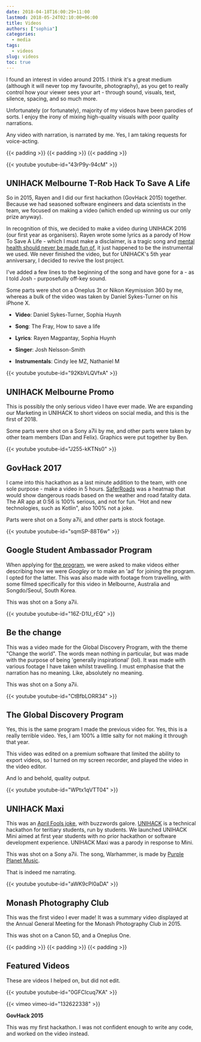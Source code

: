 ```yaml
---
date: 2018-04-18T16:00:29+11:00
lastmod: 2018-05-24T02:10:00+06:00
title: Videos
authors: ["sophia"]
categories:
  - media
tags:
  - videos
slug: videos
toc: true
---
```


I found an interest in video around 2015. I think it's a great medium (although it will never top my favourite, photography), as you get to really control how your viewer sees your art - through sound, visuals, text, silence, spacing, and so much more.

Unfortunately (or fortunately), majority of my videos have been parodies of sorts. I enjoy the irony of mixing high-quality visuals with poor quality narrations. 

Any video with narration, is narrated by me. Yes, I am taking requests for voice-acting.

{{< padding >}}
{{< padding >}}
{{< padding >}}

{{< youtube youtube-id="43rP9y-94cM" >}}

**UNIHACK Melbourne T-Rob Hack To Save A Life**
----

So in 2015, Rayen and I did our first hackathon (GovHack 2015) together. Because we had seasoned software engineers and data scientists in the team, we focused on making a video (which ended up winning us our only prize anyway). 

In recognition of this, we decided to make a video during UNIHACK 2016 (our first year as organisers). Rayen wrote some lyrics as a parody of How To Save A Life - which I must make a disclaimer, is a tragic song and [mental health should never be made fun of](https://www.healthdirect.gov.au/mental-health-helplines), it just happened to be the instrumental we used. We never finished the video, but for UNIHACK's 5th year anniversary, I decided to revive the lost project. 

I've added a few lines to the beginning of the song and have gone for a - as I told Josh - purposefully off-key sound.

Some parts were shot on a Oneplus 3t or Nikon Keymission 360 by me, whereas a bulk of the video was taken by Daniel Sykes-Turner on his iPhone X.

- **Video**: Daniel Sykes-Turner, Sophia Huynh
- **Song**: The Fray, How to save a life
- **Lyrics**: Rayen Magpantay, Sophia Huynh
- **Singer**: Josh Nelsson-Smith

- **Instrumentals**: Cindy lee MZ, Nathaniel M


{{< youtube youtube-id="92KbVLQVfxA" >}}

**UNIHACK Melbourne Promo**
----

This is possibly the only serious video I have ever made. We are expanding our Marketing in UNIHACK to short videos on social media, and this is the first of 2018.

Some parts were shot on a Sony a7ii by me, and other parts were taken by other team members (Dan and Felix).
Graphics were put together by Ben.

{{< youtube youtube-id="J255-kKTNs0" >}}

**GovHack 2017**
----

I came into this hackathon as a last minute addition to the team, with one sole purpose - make a video in 5 hours. [SaferRoads](https://github.com/ShawTech) was a heatmap that would show dangerous roads based on the weather and road fatality data. The AR app at 0:56 is 100% serious, and not for fun. "Hot and new technologies, such as Kotlin", also 100% not a joke.

Parts were shot on a Sony a7ii, and other parts is stock footage.

{{< youtube youtube-id="sqmSP-88T6w" >}}

**Google Student Ambassador Program**
----

When applying for [the program](https://www.facebook.com/googlemonash/), we were asked to make videos either describing how we were *Googley* or to make an 'ad' for joining the program. I opted for the latter. This was also made with footage from travelling, with some filmed specifically for this video in Melbourne, Australia and Songdo/Seoul, South Korea.

This was shot on a Sony a7ii.

{{< youtube youtube-id="16Z-D1U_rEQ" >}}

**Be the change** 
----

This was a video made for the Global Discovery Program, with the theme "Change the world". The words mean nothing in particular, but was made with the purpose of being 'generally inspirational' (lol). It was made with various footage I have taken whilst travelling. I must emphasise that the narration has no meaning. Like, absolutely no meaning.

This was shot on a Sony a7ii.


{{< youtube youtube-id="CtBfbLORR34" >}}

**The Global Discovery Program**
----

Yes, this is the same program I made the previous video for. Yes, this is a really terrible video. Yes, I am 100% a little salty for not making it through that year. 

This video was edited on a premium software that limited the ability to export videos, so I turned on my screen recorder, and played the video in the video editor. 

And lo and behold, quality output.

{{< youtube youtube-id="WPtx1qVTT04" >}}

**UNIHACK Maxi**
----

This was an [April Fools joke](https://www.facebook.com/unihackmelb/videos/1034707806576208/), with buzzwords galore. [UNIHACK](unihack.net) is a technical hackathon for teritiary students, run by students. We launched UNIHACK Mini aimed at first year students with no prior hackathon or software development experience. UNIHACK Maxi was a parody in response to Mini.

This was shot on a Sony a7ii. The song, Warhammer, is made by [Purple Planet Music](http://www.purple-planet.com).

That is indeed me narrating.

{{< youtube youtube-id="aWK9cPI0aDA" >}}


**Monash Photography Club**
----
This was the first video I ever made! It was a summary video displayed at the Annual General Meeting for the Monash Photography Club in 2015.

This was shot on a Canon 5D, and a Oneplus One.

{{< padding >}}
{{< padding >}}
{{< padding >}}


**Featured Videos**
----

These are videos I helped on, but did not edit.

{{< youtube youtube-id="0GFClcuq7KA" >}}

{{< vimeo vimeo-id="132622338" >}}


**GovHack 2015**

This was my first hackathon. I was not confident enough to write any code, and worked on the video instead. 